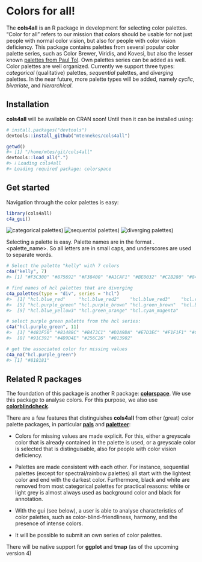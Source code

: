 
<!-- README.md is generated from README.Rmd. Please edit that file -->

# Colors for all!

The **cols4all** is an R package in development for selecting color
palettes. “Color for all” refers to our mission that colors should be
usable for not just people with normal color vision, but also for people
with color vision deficiency. This package contains palettes from
several popular color palette series, such as Color Brewer, Viridis, and
Kovesi, but also the lesser known [palettes from Paul
Tol](https://personal.sron.nl/~pault/). Own palettes series can be added
as well. Color palettes are well organized. Currently we support three
types: *categorical* (qualitative) palettes, *sequential* palettes, and
*diverging* palettes. In the near future, more palette types will be
added, namely *cyclic*, *bivariate*, and *hierarchical*.

## Installation

**cols4all** will be available on CRAN soon! Until then it can be
installed using:

``` r
# install.packages("devtools")
devtools::install_github("mtennekes/cols4all")
```

``` r
getwd()
#> [1] "/home/mtes/git/cols4all"
devtools::load_all(".")
#> ℹ Loading cols4all
#> Loading required package: colorspace
```

## Get started

Navigation through the color palettes is easy:

``` r
library(cols4all)
c4a_gui()
```

![categorical
palettes)](https://user-images.githubusercontent.com/2444081/155185594-a52c361f-7113-40fe-82ea-94e782c27be4.png)
![sequential
palettes)](https://user-images.githubusercontent.com/2444081/155185615-9356443d-8a18-40a6-bc9e-d2e0d8e26eb4.png)
![diverging
palettes)](https://user-images.githubusercontent.com/2444081/155185638-3d05a045-c794-4eab-b994-88c0b58196e2.png)

Selecting a palette is easy. Palette names are in the format
<series>.<palette_name>. So all letters are in small caps, and
underscores are used to separate words.

``` r
# Select the palette "kelly" with 7 colors
c4a("kelly", 7)
#> [1] "#F3C300" "#875692" "#F38400" "#A1CAF1" "#BE0032" "#C2B280" "#848482"

# find names of hcl palettes that are diverging
c4a_palettes(type = "div", series = "hcl")
#>  [1] "hcl.blue_red"     "hcl.blue_red2"    "hcl.blue_red3"    "hcl.red_green"   
#>  [5] "hcl.purple_green" "hcl.purple_brown" "hcl.green_brown"  "hcl.blue_yellow2"
#>  [9] "hcl.blue_yellow3" "hcl.green_orange" "hcl.cyan_magenta"

# select purple green palette from the hcl series:
c4a("hcl.purple_green", 11)
#>  [1] "#481F50" "#81488C" "#B473C1" "#D2A9DA" "#E7D3EC" "#F1F1F1" "#C7E0C9"
#>  [8] "#91C392" "#4D9D4E" "#256C26" "#013902"

# get the associated color for missing values
c4a_na("hcl.purple_green")
#> [1] "#818181"
```

## Related R packages

The foundation of this package is another R package:
[**colorspace**](https://colorspace.r-forge.r-project.org/). We use this
package to analyse colors. For this purpose, we also use
[**colorblindcheck**](https://github.com/Nowosad/colorblindcheck).

There are a few features that distinguishes **cols4all** from other
(great) color palette packages, in particular
[**pals**](https://kwstat.github.io/pals/) and
[**paletteer**](https://github.com/EmilHvitfeldt/paletteer):

-   Colors for missing values are made explicit. For this, either a
    greyscale color that is already contained in the palette is used, or
    a greyscale color is selected that is distinguisable, also for
    people with color vision deficiency.

-   Palettes are made consistent with each other. For instance,
    sequential palettes (except for spectral/rainbow palettes) all start
    with the lightest color and end with the darkest color. Furthermore,
    black and white are removed from most categorical palettes for
    practical reasons: white or light grey is almost always used as
    background color and black for annotation.

-   With the gui (see below), a user is able to analyse characteristics
    of color palettes, such as color-blind-friendliness, harmony, and
    the presence of intense colors.

-   It will be possible to submit an own series of color palettes.

There will be native support for **ggplot** and **tmap** (as of the
upcoming version 4)
